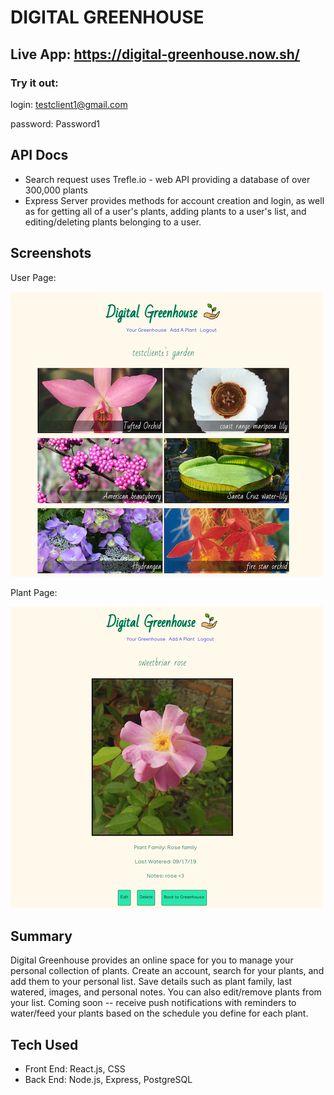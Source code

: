 # DIGITAL GREENHOUSE

## Live App: https://digital-greenhouse.now.sh/
### Try it out:
login: testclient1@gmail.com

password: Password1

## API Docs
* Search request uses Trefle.io - web API providing a database of over 300,000 plants
* Express Server provides methods for account creation and login, as well as for getting all of a user's plants, adding plants to a user's list, and editing/deleting plants belonging to a user.

## Screenshots
User Page:

![user page](screenshots/GreenhouseScreenshot1.png)

Plant Page:

![plant page](screenshots/GreenhouseScreenshot2.png)

## Summary
Digital Greenhouse provides an online space for you to manage your personal collection of plants. Create an account, search for your plants, and add them to your personal list. Save details such as plant family, last watered, images, and personal notes. You can also edit/remove plants from your list. Coming soon -- receive push notifications with reminders to water/feed your plants based on the schedule you define for each plant.

## Tech Used
* Front End: React.js, CSS
* Back End: Node.js, Express, PostgreSQL
